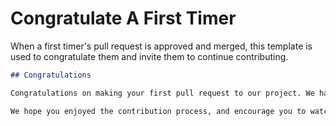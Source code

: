 # Congratulate A First Timer

When a first timer's pull request is approved and merged, this template is used to congratulate them and invite them to continue contributing.

```md
## Congratulations

Congratulations on making your first pull request to our project. We have reviewed your contributions and are happy to accept them.

We hope you enjoyed the contribution process, and encourage you to watch for issues labelled `help wanted` for additional opportunities to contribute.
```